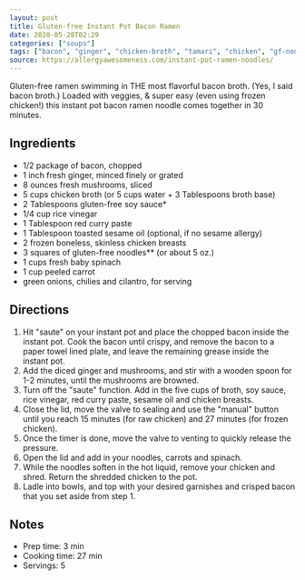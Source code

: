 ```yaml
---
layout: post
title: Gluten-free Instant Pot Bacon Ramen
date: 2020-05-28T02:29
categories: ["soups"]
tags: ["bacon", "ginger", "chicken-broth", "tamari", "chicken", "gf-noodles"]
source: https://allergyawesomeness.com/instant-pot-ramen-noodles/
---
```


Gluten-free ramen swimming in THE most flavorful bacon broth. (Yes, I said bacon broth.) Loaded with veggies, & super easy (even using frozen chicken!) this instant pot bacon ramen noodle comes together in 30 minutes.

## Ingredients

- 1/2 package of bacon, chopped
- 1 inch fresh ginger, minced finely or grated
- 8 ounces fresh mushrooms, sliced
- 5 cups chicken broth (or 5 cups water + 3 Tablespoons broth base)
- 2 Tablespoons gluten-free soy sauce*
- 1/4 cup rice vinegar
- 1 Tablespoon red curry paste
- 1 Tablespoon toasted sesame oil (optional, if no sesame allergy)
- 2 frozen boneless, skinless chicken breasts
- 3 squares of gluten-free noodles** (or about 5 oz.)
- 1 cups fresh baby spinach
- 1 cup peeled carrot
- green onions, chilies and cilantro, for serving


## Directions

1. Hit "saute" on your instant pot and place the chopped bacon inside the instant pot. Cook the bacon until crispy, and remove the bacon to a paper towel lined plate, and leave the remaining grease inside the instant pot.
2. Add the diced ginger and mushrooms, and stir with a wooden spoon for 1-2 minutes, until the mushrooms are browned.
3. Turn off the "saute" function. Add in the five cups of broth, soy sauce, rice vinegar, red curry paste, sesame oil and chicken breasts.
4. Close the lid, move the valve to sealing and use the "manual" button until you reach 15 minutes (for raw chicken) and 27 minutes (for frozen chicken).
5. Once the timer is done, move the valve to venting to quickly release the pressure.
6. Open the lid and add in your noodles, carrots and spinach.
7. While the noodles soften in the hot liquid, remove your chicken and shred. Return the shredded chicken to the pot.
8. Ladle into bowls, and top with your desired garnishes and crisped bacon that you set aside from step 1.

## Notes

* Prep time: 3 min
* Cooking time: 27 min
* Servings: 5
